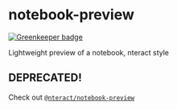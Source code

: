 # notebook-preview

[![Greenkeeper badge](https://badges.greenkeeper.io/nteract/notebook-preview.svg)](https://greenkeeper.io/)

Lightweight preview of a notebook, nteract style

## DEPRECATED!

Check out [`@nteract/notebook-preview`](https://github.com/nteract/nteract/tree/master/packages/notebook-preview)
